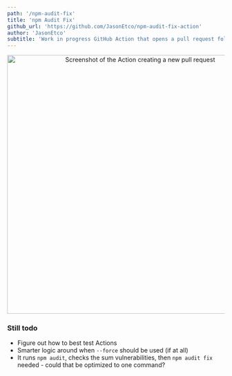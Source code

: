 ```yaml
---
path: '/npm-audit-fix'
title: 'npm Audit Fix'
github_url: 'https://github.com/JasonEtco/npm-audit-fix-action'
author: 'JasonEtco'
subtitle: 'Work in progress GitHub Action that opens a pull request following an npm audit fix --forcey.'
---
```


<p align="center">
  <img width="600" src="https://user-images.githubusercontent.com/10660468/47612046-bf7de700-da48-11e8-85fd-071003a079d4.png" alt="Screenshot of the Action creating a new pull request" />
</p>

### Still todo

- Figure out how to best test Actions
- Smarter logic around when `--force` should be used (if at all)
- It runs `npm audit`, checks the sum vulnerabilities, then `npm audit fix` needed - could that be optimized to one command?
